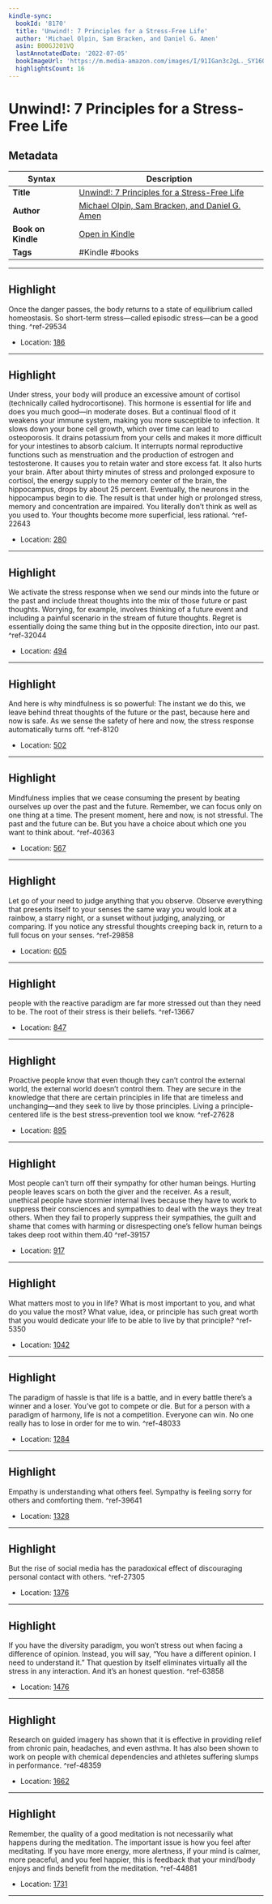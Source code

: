 ```yaml
---
kindle-sync:
  bookId: '8170'
  title: 'Unwind!: 7 Principles for a Stress-Free Life'
  author: 'Michael Olpin, Sam Bracken, and Daniel G. Amen'
  asin: B00GJ201VQ
  lastAnnotatedDate: '2022-07-05'
  bookImageUrl: 'https://m.media-amazon.com/images/I/91IGan3c2gL._SY160.jpg'
  highlightsCount: 16
---
```

# Unwind!: 7 Principles for a Stress-Free Life

## Metadata

| Syntax | Description |
| ---------- | ---------- |
| **Title** | [Unwind!: 7 Principles for a Stress-Free Life](https://www.amazon.com/dp/B00GJ201VQ) |
| **Author** | [Michael Olpin, Sam Bracken, and Daniel G. Amen](https://www.amazon.comundefined) |
| **Book on Kindle** | <a href="kindle://book?action=open&asin=B00GJ201VQ" target="_blank">Open in Kindle</a> |
| **Tags** | #Kindle #books |

---

## Highlight

Once the danger passes, the body returns to a state of equilibrium called homeostasis. So short-term stress—called episodic stress—can be a good thing. ^ref-29534
- Location: [186](kindle://book?action=open&asin=B00GJ201VQ&location=186)

---
## Highlight

Under stress, your body will produce an excessive amount of cortisol (technically called hydrocortisone). This hormone is essential for life and does you much good—in moderate doses. But a continual flood of it weakens your immune system, making you more susceptible to infection. It slows down your bone cell growth, which over time can lead to osteoporosis. It drains potassium from your cells and makes it more difficult for your intestines to absorb calcium. It interrupts normal reproductive functions such as menstruation and the production of estrogen and testosterone. It causes you to retain water and store excess fat. It also hurts your brain. After about thirty minutes of stress and prolonged exposure to cortisol, the energy supply to the memory center of the brain, the hippocampus, drops by about 25 percent. Eventually, the neurons in the hippocampus begin to die. The result is that under high or prolonged stress, memory and concentration are impaired. You literally don’t think as well as you used to. Your thoughts become more superficial, less rational. ^ref-22643
- Location: [280](kindle://book?action=open&asin=B00GJ201VQ&location=280)

---
## Highlight

We activate the stress response when we send our minds into the future or the past and include threat thoughts into the mix of those future or past thoughts. Worrying, for example, involves thinking of a future event and including a painful scenario in the stream of future thoughts. Regret is essentially doing the same thing but in the opposite direction, into our past. ^ref-32044
- Location: [494](kindle://book?action=open&asin=B00GJ201VQ&location=494)

---
## Highlight

And here is why mindfulness is so powerful: The instant we do this, we leave behind threat thoughts of the future or the past, because here and now is safe. As we sense the safety of here and now, the stress response automatically turns off. ^ref-8120
- Location: [502](kindle://book?action=open&asin=B00GJ201VQ&location=502)

---
## Highlight

Mindfulness implies that we cease consuming the present by beating ourselves up over the past and the future. Remember, we can focus only on one thing at a time. The present moment, here and now, is not stressful. The past and the future can be. But you have a choice about which one you want to think about. ^ref-40363
- Location: [567](kindle://book?action=open&asin=B00GJ201VQ&location=567)

---
## Highlight

Let go of your need to judge anything that you observe. Observe everything that presents itself to your senses the same way you would look at a rainbow, a starry night, or a sunset without judging, analyzing, or comparing. If you notice any stressful thoughts creeping back in, return to a full focus on your senses. ^ref-29858
- Location: [605](kindle://book?action=open&asin=B00GJ201VQ&location=605)

---
## Highlight

people with the reactive paradigm are far more stressed out than they need to be. The root of their stress is their beliefs. ^ref-13667
- Location: [847](kindle://book?action=open&asin=B00GJ201VQ&location=847)

---
## Highlight

Proactive people know that even though they can’t control the external world, the external world doesn’t control them. They are secure in the knowledge that there are certain principles in life that are timeless and unchanging—and they seek to live by those principles. Living a principle-centered life is the best stress-prevention tool we know. ^ref-27628
- Location: [895](kindle://book?action=open&asin=B00GJ201VQ&location=895)

---
## Highlight

Most people can’t turn off their sympathy for other human beings. Hurting people leaves scars on both the giver and the receiver. As a result, unethical people have stormier internal lives because they have to work to suppress their consciences and sympathies to deal with the ways they treat others. When they fail to properly suppress their sympathies, the guilt and shame that comes with harming or disrespecting one’s fellow human beings takes deep root within them.40 ^ref-39157
- Location: [917](kindle://book?action=open&asin=B00GJ201VQ&location=917)

---
## Highlight

What matters most to you in life? What is most important to you, and what do you value the most? What value, idea, or principle has such great worth that you would dedicate your life to be able to live by that principle? ^ref-5350
- Location: [1042](kindle://book?action=open&asin=B00GJ201VQ&location=1042)

---
## Highlight

The paradigm of hassle is that life is a battle, and in every battle there’s a winner and a loser. You’ve got to compete or die. But for a person with a paradigm of harmony, life is not a competition. Everyone can win. No one really has to lose in order for me to win. ^ref-48033
- Location: [1284](kindle://book?action=open&asin=B00GJ201VQ&location=1284)

---
## Highlight

Empathy is understanding what others feel. Sympathy is feeling sorry for others and comforting them. ^ref-39641
- Location: [1328](kindle://book?action=open&asin=B00GJ201VQ&location=1328)

---
## Highlight

But the rise of social media has the paradoxical effect of discouraging personal contact with others. ^ref-27305
- Location: [1376](kindle://book?action=open&asin=B00GJ201VQ&location=1376)

---
## Highlight

If you have the diversity paradigm, you won’t stress out when facing a difference of opinion. Instead, you will say, “You have a different opinion. I need to understand it.” That question by itself eliminates virtually all the stress in any interaction. And it’s an honest question. ^ref-63858
- Location: [1476](kindle://book?action=open&asin=B00GJ201VQ&location=1476)

---
## Highlight

Research on guided imagery has shown that it is effective in providing relief from chronic pain, headaches, and even asthma. It has also been shown to work on people with chemical dependencies and athletes suffering slumps in performance. ^ref-48359
- Location: [1662](kindle://book?action=open&asin=B00GJ201VQ&location=1662)

---
## Highlight

Remember, the quality of a good meditation is not necessarily what happens during the meditation. The important issue is how you feel after meditating. If you have more energy, more alertness, if your mind is calmer, more peaceful, and you feel happier, this is feedback that your mind/body enjoys and finds benefit from the meditation. ^ref-44881
- Location: [1731](kindle://book?action=open&asin=B00GJ201VQ&location=1731)

---
